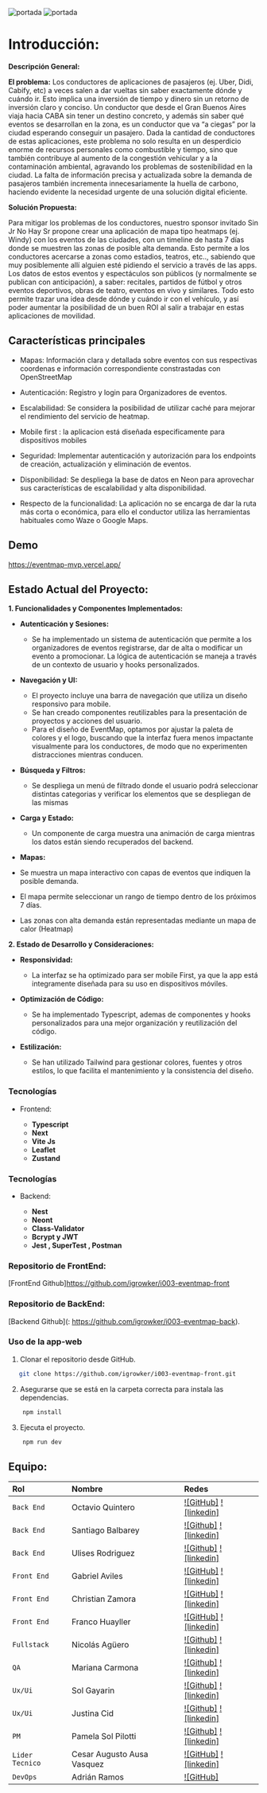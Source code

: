 
![portada](/src/assets/images/Eventmap1.png)
![portada](/src/assets/images/Eventmap2.png)




# Introducción:

**Descripción General:** 

**El problema:**
Los conductores de aplicaciones de pasajeros (ej. Uber, Didi, Cabify,
etc) a veces salen a dar vueltas sin saber exactamente dónde y cuándo
ir. Esto implica una inversión de tiempo y dinero sin un retorno de
inversión claro y conciso.
Un conductor que desde el Gran Buenos Aires viaja hacia CABA sin
tener un destino concreto, y además sin saber qué eventos se
desarrollan en la zona, es un conductor que va “a ciegas” por la ciudad
esperando conseguir un pasajero.
Dada la cantidad de conductores de estas aplicaciones, este problema
no solo resulta en un desperdicio enorme de recursos personales como
combustible y tiempo, sino que también contribuye al aumento de la
congestión vehicular y a la contaminación ambiental, agravando los
problemas de sostenibilidad en la ciudad.
La falta de información precisa y actualizada sobre la demanda de
pasajeros también incrementa innecesariamente la huella de carbono,
haciendo evidente la necesidad urgente de una solución digital
eficiente.

**Solución Propuesta:**

Para mitigar los problemas de los conductores, nuestro sponsor
invitado Sin Jr No Hay Sr propone crear una aplicación de mapa tipo
heatmaps (ej. Windy) con los eventos de las ciudades, con un timeline
de hasta 7 días donde se muestren las zonas de posible alta demanda.
Esto permite a los conductores acercarse a zonas como estadios,
teatros, etc.., sabiendo que muy posiblemente allí alguien esté pidiendo
el servicio a través de las apps.
Los datos de estos eventos y espectáculos son públicos (y normalmente
se publican con anticipación), a saber: recitales, partidos de fútbol y
otros eventos deportivos, obras de teatro, eventos en vivo y similares.
Todo esto permite trazar una idea desde dónde y cuándo ir con el
vehículo, y así poder aumentar la posibilidad de un buen ROI al salir a
trabajar en estas aplicaciones de movilidad.


## Características principales
* Mapas: Información clara y detallada sobre eventos con sus respectivas coordenas e
  información correspondiente constrastadas con OpenStreetMap

* Autenticación: Registro y login para Organizadores de eventos.

* Escalabilidad: Se considera la posibilidad de utilizar caché para
mejorar el rendimiento del servicio de heatmap.

* Mobile first : la aplicacion está diseñada especificamente para dispositivos mobiles

* Seguridad: Implementar autenticación y autorización para los
endpoints de creación, actualización y eliminación de eventos.

* Disponibilidad: Se despliega la base de datos en Neon para
aprovechar sus características de escalabilidad y alta disponibilidad.

* Respecto de la funcionalidad:
La aplicación no se encarga de dar la ruta más corta o
económica, para ello el conductor utiliza las herramientas
habituales como Waze o Google Maps.


## Demo
https://eventmap-mvp.vercel.app/



## Estado Actual del Proyecto:

**1. Funcionalidades y Componentes Implementados:**

- **Autenticación y Sesiones:**
  - Se ha implementado un sistema de autenticación que permite a los organizadores de eventos registrarse, dar de alta o modificar un evento a promocionar. La lógica de autenticación se maneja a través de un contexto de usuario y hooks personalizados.

- **Navegación y UI:**
  - El proyecto incluye una barra de navegación que utiliza un diseño responsivo para mobile. 
  - Se han creado componentes reutilizables para la presentación de proyectos y acciones del usuario.
  - Para el diseño de EventMap, optamos por ajustar la paleta de colores y el logo, buscando que la interfaz fuera menos impactante visualmente para los conductores, de modo que no experimenten distracciones mientras conducen. 

- **Búsqueda y Filtros:**
  - Se despliega un menú de filtrado donde el usuario podrá seleccionar distintas categorias y verificar los elementos que se despliegan de las mismas

- **Carga y Estado:**
  - Un componente de carga muestra una animación de carga mientras los datos están siendo recuperados del backend.

- **Mapas:**
- Se muestra un mapa interactivo con capas de eventos que
  indiquen la posible demanda.
- El mapa permite seleccionar un rango de tiempo dentro de los
  próximos 7 días.
- Las zonas con alta demanda están representadas mediante
  un mapa de calor (Heatmap)

**2. Estado de Desarrollo y Consideraciones:**

- **Responsividad:**
  - La interfaz se ha optimizado para ser mobile First, ya que la app está integramente diseñada para su uso en dispositivos móviles.
    
- **Optimización de Código:**
  - Se ha implementado Typescript, ademas de componentes y hooks personalizados para una mejor organización y reutilización del código.

- **Estilización:**
  - Se han utilizado Tailwind para gestionar colores, fuentes y otros estilos, lo que facilita el mantenimiento y la consistencia del diseño.




### Tecnologías


- Frontend:

  - **Typescript**
  - **Next**
  - **Vite Js**
  - **Leaflet**
  - **Zustand**

### Tecnologías

- Backend:

  - **Nest**
  - **Neont**
  - **Class-Validator**
  - **Bcrypt y JWT**
  - **Jest , SuperTest , Postman**

### Repositorio de FrontEnd: 
[FrontEnd  Github]https://github.com/igrowker/i003-eventmap-front


### Repositorio de BackEnd:
[Backend  Github](: https://github.com/igrowker/i003-eventmap-back).


### Uso de la app-web

1. Clonar el repositorio desde GitHub.

```bash
   git clone https://github.com/igrowker/i003-eventmap-front.git
```

2. Asegurarse que se está en la carpeta correcta para instala las dependencias.

```bash
    npm install
```

3. Ejecuta el proyecto.

```bash
    npm run dev
```




## Equipo:

| Rol               | Nombre               | Redes                                                                                                                             |
| :---------------- | :------------------- | :-------------------------------------------------------------------------------------------------------------------------------- |
| `Back End`       | Octavio Quintero       | [![GitHub]](https://github.com/octa-quintero) [![linkedin]](https://www.linkedin.com/in/octavio-quintero/)                               |
| `Back End`       | Santiago Balbarey       | [![Github]](https://github.com/balbito) [![linkedin]](https://www.linkedin.com/in/santiagobalbarrey/)           |                               |
| `Back End`       | Ulises Rodriguez      | [![Github]](https://github.com/Ulises-Rodriguez-809) [![linkedin]](https://www.linkedin.com/in/ulises-rodriguez-desarrolloweb-fullstack/)           | 
| `Front End`      | Gabriel Aviles     | [![GitHub]](https://github.com/Gavbriel015) [![linkedin]](https://www.linkedin.com/in/gabriel-aviles-031465321/)                      |
| `Front End`      | Christian Zamora   | [![GitHub]](https://github.com/christianzamher) [![linkedin]](https://www.linkedin.com/in/christianzamorahermida/)                      |
| `Front End`      | Franco Huayller       | [![GitHub]](https://github.com/fhuayller) [![linkedin]](https://www.linkedin.com/in/franco-huayller-a80087235/)                             |
| `Fullstack`      | Nicolás Agüero       | [![Github]](https://github.com/nicolasAguero99) [![linkedin]](https://www.linkedin.com/in/nicolas-aguero99/)           |
| `QA`             | Mariana Carmona       | [![Github]](https://github.com/Mar2303) [![linkedin]](https://www.linkedin.com/in/mariana-carmona/)           |
| `Ux/Ui`          | Sol Gayarin       | [![Github]](https://github.com/SolGayarin) [![linkedin]](https://www.linkedin.com/in/sol-gayarin/)           |
| `Ux/Ui`          | Justina Cid       | [![Github]](https://github.com/Juscid) [![linkedin]](https://www.linkedin.com/in/justinacid/)           |
| `PM`             | Pamela Sol Pilotti      | [![Github]](https://github.com/Pamela198713) [![linkedin]](https://www.linkedin.com/in/pamela-sol-pilotti)           |
| `Lider Tecnico`  | Cesar Augusto Ausa Vasquez | [![GitHub]](https://github.com/DEV-AusA) [![linkedin]](https://www.linkedin.com/in/dev-ausa/) |
| `DevOps`         | Adrián Ramos         | [![GitHub]](https://github.com/aramos20)  | [![linkedin]](https://www.linkedin.com/in/adri%C3%A1nramos/) |


